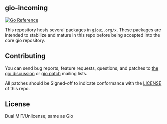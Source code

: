 ## gio-incoming

[![Go Reference](https://pkg.go.dev/badge/gioui.org/x.svg)](https://pkg.go.dev/gioui.org/x)

This repository hosts several packages in `gioui.org/x`. These packages are intended to stabilize and mature in this repo before being accepted into the core gio repository.

## Contributing

You can send bug reports, feature requests, questions, and patches to [the gio discussion](https://lists.sr.ht/~eliasnaur/gio) or [gio patch](https://lists.sr.ht/~eliasnaur/gio-patches) mailing lists.

All patches should be Signed-off to indicate conformance with the [LICENSE](https://git.sr.ht/~whereswaldon/gio-incoming/tree/main/LICENSE) of this repo.

## License

Dual MIT/Unlicense; same as Gio
